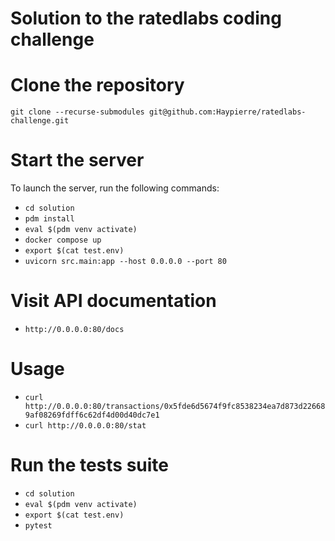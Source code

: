 # Solution to the ratedlabs coding challenge
# Clone the repository
`git clone --recurse-submodules git@github.com:Haypierre/ratedlabs-challenge.git`

# Start the server
To launch the server, run the following commands:
- `cd solution`
- `pdm install`
- `eval $(pdm venv activate)`
- `docker compose up`
- `export $(cat test.env)`
- `uvicorn src.main:app --host 0.0.0.0 --port 80`

# Visit API documentation
- `http://0.0.0.0:80/docs`

# Usage

- `curl http://0.0.0.0:80/transactions/0x5fde6d5674f9fc8538234ea7d873d226689af08269fdff6c62df4d00d40dc7e1`
- `curl http://0.0.0.0:80/stat`

# Run the tests suite
- `cd solution`
- `eval $(pdm venv activate)`
- `export $(cat test.env)`
- `pytest`
